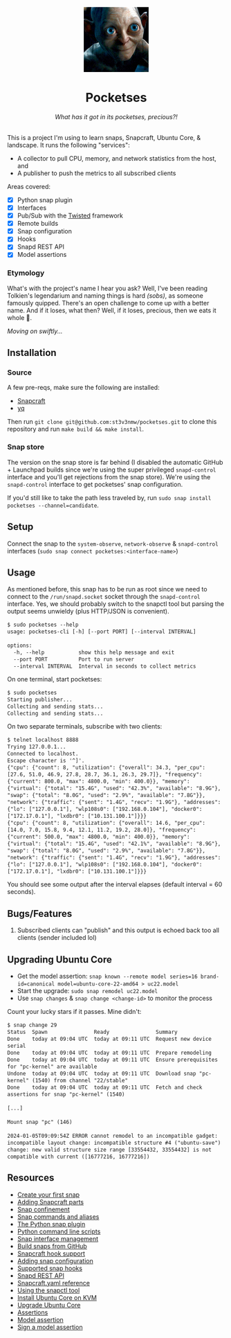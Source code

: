 <div align="center">
    <img src="snap/gui/gollum.png" width="150" />
    <h1>Pocketses</h1>
    <i>What has it got in its pocketses, precious?!</i>
</div>

<br/>

This is a project I'm using to learn snaps, Snapcraft, Ubuntu Core, & landscape. It runs the following "services":

- A collector to pull CPU, memory, and network statistics from the host, and
- A publisher to push the metrics to all subscribed clients

Areas covered:

- [x] Python snap plugin
- [x] Interfaces
- [x] Pub/Sub with the [Twisted](https://twisted.org/) framework
- [x] Remote builds
- [x] Snap configuration
- [x] Hooks
- [x] Snapd REST API
- [x] Model assertions

### Etymology

What's with the project's name I hear you ask? Well, I've been reading Tolkien's legendarium and naming things is hard _(sobs)_, as someone famously quipped. There's an open challenge to come up with a better name. And if it loses, what then? Well, if it loses, precious, then we eats it whole 🙂.

_Moving on swiftly..._

## Installation

### Source

A few pre-reqs, make sure the following are installed:

- [Snapcraft](https://snapcraft.io/docs/snapcraft-overview)
- [yq](https://github.com/mikefarah/yq)

Then run `git clone git@github.com:st3v3nmw/pocketses.git` to clone this repository and run `make build && make install`.

### Snap store

The version on the snap store is far behind (I disabled the automatic GitHub + Launchpad builds since we're using the super privileged `snapd-control` interface and you'll get rejections from the snap store). We're using the `snapd-control` interface to get pocketses' snap configuration.

If you'd still like to take the path less traveled by, run `sudo snap install pocketses --channel=candidate`.

## Setup

Connect the snap to the `system-observe`, `network-observe` & `snapd-control` interfaces (`sudo snap connect pocketses:<interface-name>`)

## Usage

As mentioned before, this snap has to be run as root since we need to connect to the `/run/snapd.socket` socket through the `snapd-control` interface. Yes, we should probably switch to the snapctl tool but parsing the output seems unwieldy (plus HTTP/JSON is convenient).

```console
$ sudo pocketses --help
usage: pocketses-cli [-h] [--port PORT] [--interval INTERVAL]

options:
  -h, --help           show this help message and exit
  --port PORT          Port to run server
  --interval INTERVAL  Interval in seconds to collect metrics
```

On one terminal, start pocketses:

```console
$ sudo pocketses
Starting publisher...
Collecting and sending stats...
Collecting and sending stats...
```

On two separate terminals, subscribe with two clients:

```console
$ telnet localhost 8888
Trying 127.0.0.1...
Connected to localhost.
Escape character is '^]'.
{"cpu": {"count": 8, "utilization": {"overall": 34.3, "per_cpu": [27.6, 51.0, 46.9, 27.8, 28.7, 36.1, 26.3, 29.7]}, "frequency": {"current": 800.0, "max": 4800.0, "min": 400.0}}, "memory": {"virtual": {"total": "15.4G", "used": "42.3%", "available": "8.9G"}, "swap": {"total": "8.0G", "used": "2.9%", "available": "7.8G"}}, "network": {"traffic": {"sent": "1.4G", "recv": "1.9G"}, "addresses": {"lo": ["127.0.0.1"], "wlp108s0": ["192.168.0.104"], "docker0": ["172.17.0.1"], "lxdbr0": ["10.131.100.1"]}}}
{"cpu": {"count": 8, "utilization": {"overall": 14.6, "per_cpu": [14.0, 7.0, 15.8, 9.4, 12.1, 11.2, 19.2, 28.0]}, "frequency": {"current": 500.0, "max": 4800.0, "min": 400.0}}, "memory": {"virtual": {"total": "15.4G", "used": "42.1%", "available": "8.9G"}, "swap": {"total": "8.0G", "used": "2.9%", "available": "7.8G"}}, "network": {"traffic": {"sent": "1.4G", "recv": "1.9G"}, "addresses": {"lo": ["127.0.0.1"], "wlp108s0": ["192.168.0.104"], "docker0": ["172.17.0.1"], "lxdbr0": ["10.131.100.1"]}}}
```

You should see some output after the interval elapses (default interval = 60 seconds).

## Bugs/Features

1. Subscribed clients can "publish" and this output is echoed back too all clients (sender included lol)

## Upgrading Ubuntu Core

- Get the model assertion: `snap known --remote model series=16 brand-id=canonical model=ubuntu-core-22-amd64 > uc22.model`
- Start the upgrade: `sudo snap remodel uc22.model`
- Use `snap changes` & `snap change <change-id>` to monitor the process

Count your lucky stars if it passes. Mine didn't:

```console
$ snap change 29
Status  Spawn               Ready               Summary
Done    today at 09:04 UTC  today at 09:11 UTC  Request new device serial
Done    today at 09:04 UTC  today at 09:11 UTC  Prepare remodeling
Done    today at 09:04 UTC  today at 09:11 UTC  Ensure prerequisites for "pc-kernel" are available
Undone  today at 09:04 UTC  today at 09:11 UTC  Download snap "pc-kernel" (1540) from channel "22/stable"
Done    today at 09:04 UTC  today at 09:11 UTC  Fetch and check assertions for snap "pc-kernel" (1540)

[...]

Mount snap "pc" (146)

2024-01-05T09:09:54Z ERROR cannot remodel to an incompatible gadget: incompatible layout change: incompatible structure #4 ("ubuntu-save") change: new valid structure size range [33554432, 33554432] is not compatible with current ([16777216, 16777216])
```

## Resources

- [Create your first snap](https://ubuntu.com/tutorials/create-your-first-snap)
- [Adding Snapcraft parts](https://snapcraft.io/docs/adding-parts)
- [Snap confinement](https://snapcraft.io/docs/snap-confinement)
- [Snap commands and aliases](https://snapcraft.io/docs/commands-and-aliases)
- [The Python snap plugin](https://snapcraft.io/docs/python-plugin)
- [Python command line scripts](https://python-packaging.readthedocs.io/en/latest/command-line-scripts.html)
- [Snap interface management](https://snapcraft.io/docs/interface-management)
- [Build snaps from GitHub](https://snapcraft.io/docs/build-from-github)
- [Snapcraft hook support](https://snapcraft.io/docs/snapcraft-hook-support)
- [Adding snap configuration](https://snapcraft.io/docs/adding-snap-configuration)
- [Supported snap hooks](https://snapcraft.io/docs/supported-snap-hooks)
- [Snapd REST API](https://snapcraft.io/docs/snapd-api)
- [Snapcraft.yaml reference](https://snapcraft.io/docs/snapcraft-yaml-reference)
- [Using the snapctl tool](https://snapcraft.io/docs/using-snapctl)
- [Install Ubuntu Core on KVM](https://ubuntu.com/download/kvm)
- [Upgrade Ubuntu Core](https://ubuntu.com/core/docs/upgrade)
- [Assertions](https://ubuntu.com/core/docs/reference/assertions)
- [Model assertion](https://ubuntu.com/core/docs/reference/assertions/model)
- [Sign a model assertion](https://ubuntu.com/core/docs/sign-model-assertion)
